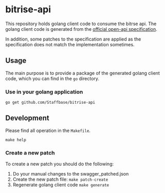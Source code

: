 # bitrise-api

This repository holds golang client code to consume the bitrse api.
The golang client code is generated from the [official open-api specification](https://api-docs.bitrise.io/docs/swagger.json).

In addition, some patches to the specification are applied as the specification does not match the implementation sometimes.

## Usage

The main purpose is to provide a package of the generated golang client code, which you can find in the `go` directory.

### Use in your golang application

`go get github.com/Staffbase/bitrise-api`

## Development

Please find all operation in the `Makefile`.

`make help`

### Create a new patch

To create a new patch you should do the following:

1. Do your manual changes to the swagger_patched.json
2. Create the new patch file:
   `make patch-create`
3. Regenerate golang client code
   `make generate`
